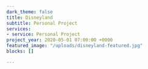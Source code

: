 ```yaml
---
dark_theme: false
title: Disneyland
subtitle: Personal Project
services:
- service: Personal Project
project_year: 2020-05-01 07:00:00 +0000
featured_image: "/uploads/disneyland-featured.jpg"
blocks: []

---
```

